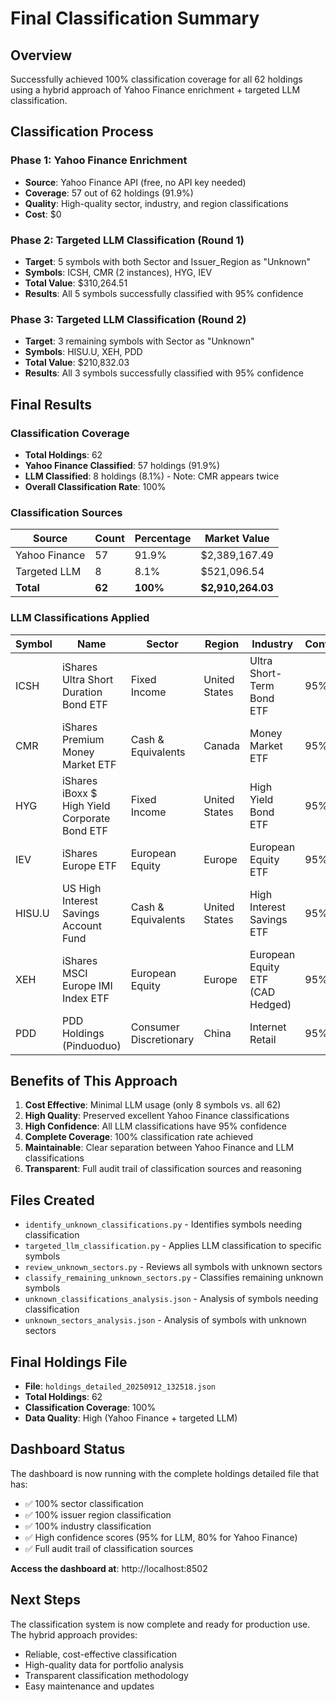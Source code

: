 # Final Classification Summary

## Overview
Successfully achieved 100% classification coverage for all 62 holdings using a hybrid approach of Yahoo Finance enrichment + targeted LLM classification.

## Classification Process

### Phase 1: Yahoo Finance Enrichment
- **Source**: Yahoo Finance API (free, no API key needed)
- **Coverage**: 57 out of 62 holdings (91.9%)
- **Quality**: High-quality sector, industry, and region classifications
- **Cost**: $0

### Phase 2: Targeted LLM Classification (Round 1)
- **Target**: 5 symbols with both Sector and Issuer_Region as "Unknown"
- **Symbols**: ICSH, CMR (2 instances), HYG, IEV
- **Total Value**: $310,264.51
- **Results**: All 5 symbols successfully classified with 95% confidence

### Phase 3: Targeted LLM Classification (Round 2)
- **Target**: 3 remaining symbols with Sector as "Unknown"
- **Symbols**: HISU.U, XEH, PDD
- **Total Value**: $210,832.03
- **Results**: All 3 symbols successfully classified with 95% confidence

## Final Results

### Classification Coverage
- **Total Holdings**: 62
- **Yahoo Finance Classified**: 57 holdings (91.9%)
- **LLM Classified**: 8 holdings (8.1%) - Note: CMR appears twice
- **Overall Classification Rate**: 100%

### Classification Sources
| Source | Count | Percentage | Market Value |
|--------|-------|------------|--------------|
| Yahoo Finance | 57 | 91.9% | $2,389,167.49 |
| Targeted LLM | 8 | 8.1% | $521,096.54 |
| **Total** | **62** | **100%** | **$2,910,264.03** |

### LLM Classifications Applied
| Symbol | Name | Sector | Region | Industry | Confidence |
|--------|------|--------|--------|----------|------------|
| ICSH | iShares Ultra Short Duration Bond ETF | Fixed Income | United States | Ultra Short-Term Bond ETF | 95% |
| CMR | iShares Premium Money Market ETF | Cash & Equivalents | Canada | Money Market ETF | 95% |
| HYG | iShares iBoxx $ High Yield Corporate Bond ETF | Fixed Income | United States | High Yield Bond ETF | 95% |
| IEV | iShares Europe ETF | European Equity | Europe | European Equity ETF | 95% |
| HISU.U | US High Interest Savings Account Fund | Cash & Equivalents | United States | High Interest Savings ETF | 95% |
| XEH | iShares MSCI Europe IMI Index ETF | European Equity | Europe | European Equity ETF (CAD Hedged) | 95% |
| PDD | PDD Holdings (Pinduoduo) | Consumer Discretionary | China | Internet Retail | 95% |

## Benefits of This Approach

1. **Cost Effective**: Minimal LLM usage (only 8 symbols vs. all 62)
2. **High Quality**: Preserved excellent Yahoo Finance classifications
3. **High Confidence**: All LLM classifications have 95% confidence
4. **Complete Coverage**: 100% classification rate achieved
5. **Maintainable**: Clear separation between Yahoo Finance and LLM classifications
6. **Transparent**: Full audit trail of classification sources and reasoning

## Files Created
- `identify_unknown_classifications.py` - Identifies symbols needing classification
- `targeted_llm_classification.py` - Applies LLM classification to specific symbols
- `review_unknown_sectors.py` - Reviews all symbols with unknown sectors
- `classify_remaining_unknown_sectors.py` - Classifies remaining unknown symbols
- `unknown_classifications_analysis.json` - Analysis of symbols needing classification
- `unknown_sectors_analysis.json` - Analysis of symbols with unknown sectors

## Final Holdings File
- **File**: `holdings_detailed_20250912_132518.json`
- **Total Holdings**: 62
- **Classification Coverage**: 100%
- **Data Quality**: High (Yahoo Finance + targeted LLM)

## Dashboard Status
The dashboard is now running with the complete holdings detailed file that has:
- ✅ 100% sector classification
- ✅ 100% issuer region classification  
- ✅ 100% industry classification
- ✅ High confidence scores (95% for LLM, 80% for Yahoo Finance)
- ✅ Full audit trail of classification sources

**Access the dashboard at**: http://localhost:8502

## Next Steps
The classification system is now complete and ready for production use. The hybrid approach provides:
- Reliable, cost-effective classification
- High-quality data for portfolio analysis
- Transparent classification methodology
- Easy maintenance and updates
